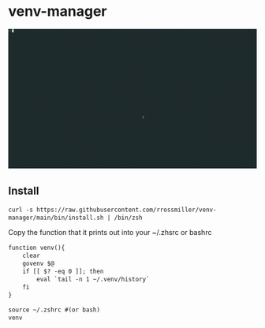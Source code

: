 # venv-manager

![](example.gif)

## Install

```
curl -s https://raw.githubusercontent.com/rrossmiller/venv-manager/main/bin/install.sh | /bin/zsh
```

Copy the function that it prints out into your ~/.zhsrc or bashrc

```
function venv(){
    clear
    govenv $@
    if [[ $? -eq 0 ]]; then
        eval `tail -n 1 ~/.venv/history`
    fi
}
```

```
source ~/.zshrc #(or bash)
venv
```

<!--
Manage venv's

Enter or create env

```
> venv env1

Python 3.11.0
(env1) >
```

Create venv with specific version

```
> venv env2 -c 10
Python 3.10.6
(env2) >
```

delete envs (deactivate then delete if in use)

```
venv -d env2
``` -->
